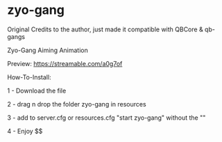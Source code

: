 # zyo-gang

Original Credits to the author, just made it compatible with QBCore & qb-gangs

Zyo-Gang Aiming Animation

Preview:
https://streamable.com/a0g7of

How-To-Install:

1 - Download the file

2 - drag n drop the folder zyo-gang in resources

3 - add to server.cfg or resources.cfg "start zyo-gang" without the ""

4 - Enjoy $$

